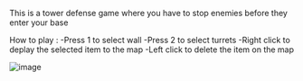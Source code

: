 This is a tower defense game where you have to stop enemies before they enter your base

How to play : 
 -Press 1 to select wall
 -Press 2 to select turrets
 -Right click to deplay the selected item to the map
 -Left click to delete the item on the map

![image](https://github.com/YoiseauDesIles/TowerDefense/assets/122680880/6b61579f-90f8-4246-81ae-d8cd65a98651)
